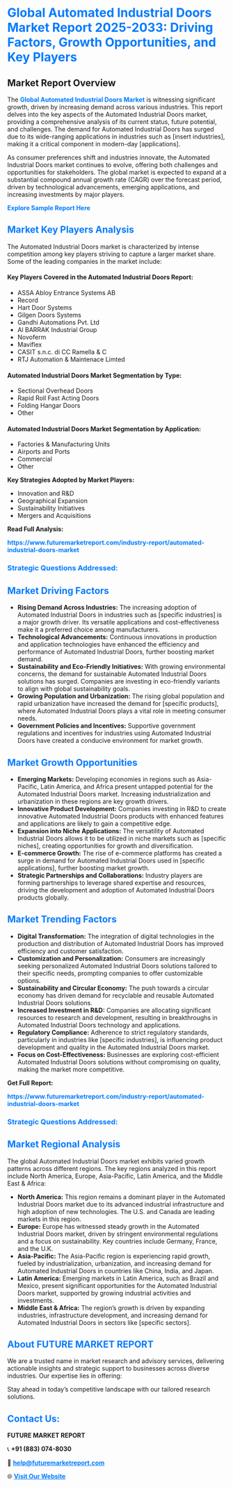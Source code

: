 <h1 style="color: #007BFF;">Global Automated Industrial Doors Market Report 2025-2033: Driving Factors, Growth Opportunities, and Key Players</h1>

<section id="overview">
<h2>Market Report Overview</h2>
<p>The <a href="https://www.futuremarketreport.com/industry-report/automated-industrial-doors-market" style="color: #007BFF; text-decoration: none;"><strong>Global Automated Industrial Doors Market</strong></a> is witnessing significant growth, driven by increasing demand across various industries. This report delves into the key aspects of the Automated Industrial Doors market, providing a comprehensive analysis of its current status, future potential, and challenges. The demand for Automated Industrial Doors has surged due to its wide-ranging applications in industries such as [insert industries], making it a critical component in modern-day [applications].</p>
<p>As consumer preferences shift and industries innovate, the Automated Industrial Doors market continues to evolve, offering both challenges and opportunities for stakeholders. The global market is expected to expand at a substantial compound annual growth rate (CAGR) over the forecast period, driven by technological advancements, emerging applications, and increasing investments by major players.</p>
</section>

<section id="overview">
<p><a href="https://www.futuremarketreport.com/request-sample/reportId=90821" style="color: #007BFF; text-decoration: none;"><strong>Explore Sample Report Here</strong></a></p>
</section>

<section id="key-players">
<h2 style="color: #007BFF;">Market Key Players Analysis</h2>
<p>The Automated Industrial Doors market is characterized by intense competition among key players striving to capture a larger market share. Some of the leading companies in the market include:</p>
<h4>Key Players Covered in the Automated Industrial Doors Report:</h4>
<ul><li>ASSA Abloy Entrance Systems AB</li><li>Record</li><li>Hart Door Systems</li><li>Gilgen Doors Systems</li><li>Gandhi Automations Pvt. Ltd</li><li>Al BARRAK Industrial Group</li><li>Novoferm</li><li>Maviflex</li><li>CASIT s.n.c. di CC Ramella &amp; C</li><li>RTJ Automation &amp; Maintenace Limted</li></ul>
<h4>Automated Industrial Doors Market Segmentation by Type:</h4>
<ul><li>Sectional Overhead Doors</li><li>Rapid Roll Fast Acting Doors</li><li>Folding Hangar Doors</li><li>Other</li></ul>

<h4>Automated Industrial Doors Market Segmentation by Application:</h4>
<ul><li>Factories &amp; Manufacturing Units</li><li>Airports and Ports</li><li>Commercial</li><li>Other</li></ul>
<p><strong>Key Strategies Adopted by Market Players:</strong></p>
<ul>
<li>Innovation and R&D</li>
<li>Geographical Expansion</li>
<li>Sustainability Initiatives</li>
<li>Mergers and Acquisitions</li>
</ul>
</section>

<section>
<p><strong>Read Full Analysis: </strong></p><a href="https://www.futuremarketreport.com/industry-report/automated-industrial-doors-market" style="color: #007BFF; text-decoration: none;"><strong>https://www.futuremarketreport.com/industry-report/automated-industrial-doors-market</strong></a>
<h3 style="color: #007BFF;">Strategic Questions Addressed:</h3>
</section>

<section id="driving-factors">
<h2 style="color: #007BFF;">Market Driving Factors</h2>
<ul>
<li><strong>Rising Demand Across Industries:</strong> The increasing adoption of Automated Industrial Doors in industries such as [specific industries] is a major growth driver. Its versatile applications and cost-effectiveness make it a preferred choice among manufacturers.</li>
<li><strong>Technological Advancements:</strong> Continuous innovations in production and application technologies have enhanced the efficiency and performance of Automated Industrial Doors, further boosting market demand.</li>
<li><strong>Sustainability and Eco-Friendly Initiatives:</strong> With growing environmental concerns, the demand for sustainable Automated Industrial Doors solutions has surged. Companies are investing in eco-friendly variants to align with global sustainability goals.</li>
<li><strong>Growing Population and Urbanization:</strong> The rising global population and rapid urbanization have increased the demand for [specific products], where Automated Industrial Doors plays a vital role in meeting consumer needs.</li>
<li><strong>Government Policies and Incentives:</strong> Supportive government regulations and incentives for industries using Automated Industrial Doors have created a conducive environment for market growth.</li>
</ul>
</section>

<section id="growth-opportunities">
<h2 style="color: #007BFF;">Market Growth Opportunities</h2>
<ul>
<li><strong>Emerging Markets:</strong> Developing economies in regions such as Asia-Pacific, Latin America, and Africa present untapped potential for the Automated Industrial Doors market. Increasing industrialization and urbanization in these regions are key growth drivers.</li>
<li><strong>Innovative Product Development:</strong> Companies investing in R&D to create innovative Automated Industrial Doors products with enhanced features and applications are likely to gain a competitive edge.</li>
<li><strong>Expansion into Niche Applications:</strong> The versatility of Automated Industrial Doors allows it to be utilized in niche markets such as [specific niches], creating opportunities for growth and diversification.</li>
<li><strong>E-commerce Growth:</strong> The rise of e-commerce platforms has created a surge in demand for Automated Industrial Doors used in [specific applications], further boosting market growth.</li>
<li><strong>Strategic Partnerships and Collaborations:</strong> Industry players are forming partnerships to leverage shared expertise and resources, driving the development and adoption of Automated Industrial Doors products globally.</li>
</ul>
</section>

<section id="trending-factors">
<h2 style="color: #007BFF;">Market Trending Factors</h2>
<ul>
<li><strong>Digital Transformation:</strong> The integration of digital technologies in the production and distribution of Automated Industrial Doors has improved efficiency and customer satisfaction.</li>
<li><strong>Customization and Personalization:</strong> Consumers are increasingly seeking personalized Automated Industrial Doors solutions tailored to their specific needs, prompting companies to offer customizable options.</li>
<li><strong>Sustainability and Circular Economy:</strong> The push towards a circular economy has driven demand for recyclable and reusable Automated Industrial Doors solutions.</li>
<li><strong>Increased Investment in R&D:</strong> Companies are allocating significant resources to research and development, resulting in breakthroughs in Automated Industrial Doors technology and applications.</li>
<li><strong>Regulatory Compliance:</strong> Adherence to strict regulatory standards, particularly in industries like [specific industries], is influencing product development and quality in the Automated Industrial Doors market.</li>
<li><strong>Focus on Cost-Effectiveness:</strong> Businesses are exploring cost-efficient Automated Industrial Doors solutions without compromising on quality, making the market more competitive.</li>
</ul>
</section>

<section>
<p><strong>Get Full Report: </strong></p><a href="https://www.futuremarketreport.com/industry-report/automated-industrial-doors-market" style="color: #007BFF; text-decoration: none;"><strong>https://www.futuremarketreport.com/industry-report/automated-industrial-doors-market</strong></a>
<h3 style="color: #007BFF;">Strategic Questions Addressed:</h3>
</section>


<section id="regional-analysis">
<h2 style="color: #007BFF;">Market Regional Analysis</h2>
<p>The global Automated Industrial Doors market exhibits varied growth patterns across different regions. The key regions analyzed in this report include North America, Europe, Asia-Pacific, Latin America, and the Middle East & Africa:</p>
<ul>
<li><strong>North America:</strong> This region remains a dominant player in the Automated Industrial Doors market due to its advanced industrial infrastructure and high adoption of new technologies. The U.S. and Canada are leading markets in this region.</li>
<li><strong>Europe:</strong> Europe has witnessed steady growth in the Automated Industrial Doors market, driven by stringent environmental regulations and a focus on sustainability. Key countries include Germany, France, and the U.K.</li>
<li><strong>Asia-Pacific:</strong> The Asia-Pacific region is experiencing rapid growth, fueled by industrialization, urbanization, and increasing demand for Automated Industrial Doors in countries like China, India, and Japan.</li>
<li><strong>Latin America:</strong> Emerging markets in Latin America, such as Brazil and Mexico, present significant opportunities for the Automated Industrial Doors market, supported by growing industrial activities and investments.</li>
<li><strong>Middle East & Africa:</strong> The region’s growth is driven by expanding industries, infrastructure development, and increasing demand for Automated Industrial Doors in sectors like [specific sectors].</li>
</ul>
</section>

<footer>
<h2 style="color: #007BFF;">About FUTURE MARKET REPORT</h2>
<p>We are a trusted name in market research and advisory services, delivering actionable insights and strategic support to businesses across diverse industries. Our expertise lies in offering:</p>

<p>Stay ahead in today’s competitive landscape with our tailored research solutions.</p>

<h2 style="color: #007BFF;">Contact Us:</h2>
<p><strong>FUTURE MARKET REPORT</strong></p>
<p>📞 <strong>+91 (883) 074-8030</strong></p>
<p>📧 <strong><a href="mailto:help@futuremarketreport.com" style="color: #007BFF;">help@futuremarketreport.com</a></strong></p>
<p>🌐 <strong><a href="https://www.futuremarketreport.com/" style="color: #007BFF;">Visit Our Website</a></strong></p>
</footer>